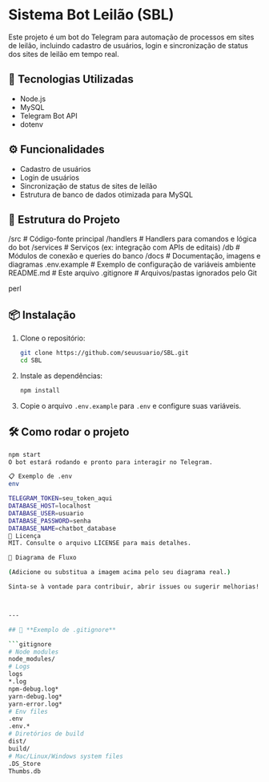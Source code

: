 # Sistema Bot Leilão (SBL)

Este projeto é um bot do Telegram para automação de processos em sites de leilão, incluindo cadastro de usuários, login e sincronização de status dos sites de leilão em tempo real.

## 🚀 Tecnologias Utilizadas

- Node.js
- MySQL
- Telegram Bot API
- dotenv

## ⚙️ Funcionalidades

- Cadastro de usuários
- Login de usuários
- Sincronização de status de sites de leilão
- Estrutura de banco de dados otimizada para MySQL

## 📁 Estrutura do Projeto

/src # Código-fonte principal
/handlers # Handlers para comandos e lógica do bot
/services # Serviços (ex: integração com APIs de editais)
/db # Módulos de conexão e queries do banco
/docs # Documentação, imagens e diagramas
.env.example # Exemplo de configuração de variáveis ambiente
README.md # Este arquivo
.gitignore # Arquivos/pastas ignorados pelo Git

perl


## 📦 Instalação

1. Clone o repositório:
    ```bash
    git clone https://github.com/seuusuario/SBL.git
    cd SBL
    ```
2. Instale as dependências:
    ```bash
    npm install
    ```
3. Copie o arquivo `.env.example` para `.env` e configure suas variáveis.

## 🛠️ Como rodar o projeto

```bash
npm start
O bot estará rodando e pronto para interagir no Telegram.

📋 Exemplo de .env
env

TELEGRAM_TOKEN=seu_token_aqui
DATABASE_HOST=localhost
DATABASE_USER=usuario
DATABASE_PASSWORD=senha
DATABASE_NAME=chatbot_database
📝 Licença
MIT. Consulte o arquivo LICENSE para mais detalhes.

📄 Diagrama de Fluxo

(Adicione ou substitua a imagem acima pelo seu diagrama real.)

Sinta-se à vontade para contribuir, abrir issues ou sugerir melhorias!



---

## 📂 **Exemplo de .gitignore**

```gitignore
# Node modules
node_modules/
# Logs
logs
*.log
npm-debug.log*
yarn-debug.log*
yarn-error.log*
# Env files
.env
.env.*
# Diretórios de build
dist/
build/
# Mac/Linux/Windows system files
.DS_Store
Thumbs.db
